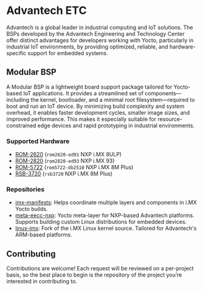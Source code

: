 # Advantech ETC

Advantech is a global leader in industrial computing and IoT solutions. The BSPs developed by the Advantech Engineering and Technology Center offer distinct advantages for developers working with Yocto, particularly in industrial IoT environments, by providing optimized, reliable, and hardware-specific support for embedded systems.

## Modular BSP

A Modular BSP is a lightweight board support package tailored for Yocto-based IoT applications. It provides a streamlined set of components—including the kernel, bootloader, and a minimal root filesystem—required to boot and run an IoT device. By minimizing build complexity and system overhead, it enables faster development cycles, smaller image sizes, and improved performance. This makes it especially suitable for resource-constrained edge devices and rapid prototyping in industrial environments.

### Supported Hardware

* [ROM-2620](https://www.advantech.com/en-eu/products/8fc6f753-ca1d-49f9-8676-10d53129570f/rom-2620/mod_294031c8-4a21-4b95-adf2-923c412ef761) (`rom2620-ed91` NXP i.MX 8ULP)
* [ROM-2820](https://www.advantech.com/en/products/8fc6f753-ca1d-49f9-8676-10d53129570f/rom-2820/mod_bb82922e-d3a2-49d7-80ff-dc57f400185e?gad_source=1&gad_campaignid=19833722581&gclid=EAIaIQobChMIpeeb5bfzjgMVJZODBx2WIjDNEAAYAiAAEgIJFfD_BwE) (`rom2820-ed93` NXP i.MX 93)
* [ROM-5722](https://www.advantech.com/en-eu/products/77b59009-31a9-4751-bee1-45827a844421/rom-5722/mod_11aa0c77-868e-4014-8151-ac7a7a1c5c1b) (`rom5722-db2510` NXP i.MX 8M Plus)
* [RSB-3720](https://www.advantech.com/en-eu/products/5912096e-f242-4b17-993a-1acdcaada6f6/rsb-3720/mod_d2f1b0bc-650b-449a-8ef7-b65ce4f69949) (`rsb3720` NXP i.MX 8M Plus)

### Repositories

* [imx-manifests](https://github.com/Advantech-EECC/imx-manifest): Helps coordinate multiple layers and components in i.MX Yocto builds.
* [meta-eecc-nxp](https://github.com/Advantech-EECC/meta-eecc-nxp): Yocto meta-layer for NXP-based Advantech platforms. Supports building custom Linux distributions for embedded devices.
* [linux-imx](https://github.com/Advantech-EECC/linux-imx): Fork of the i.MX Linux kernel source. Tailored for Advantech's ARM-based platforms.

## Contributing 

Contributions are welcome! Each request will be reviewed on a per-project basis, so the best place to begin is the repository of the project you’re interested in contributing to.
